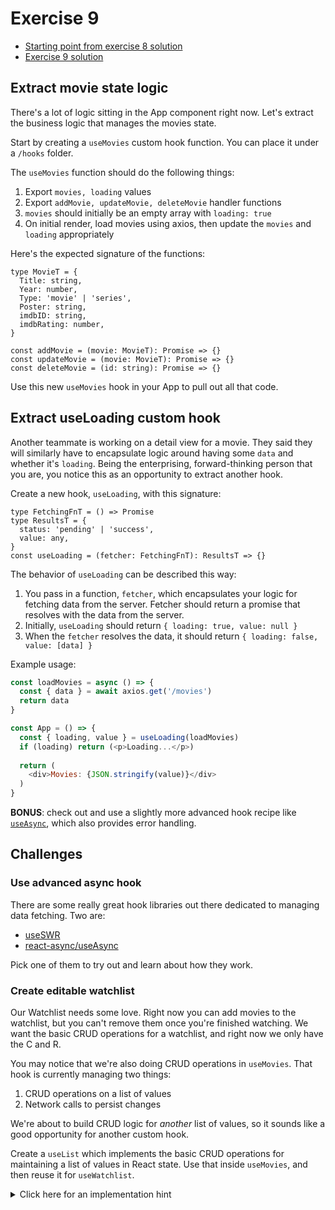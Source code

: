 # Exercise 9

- [Starting point from exercise 8 solution](https://github.com/AndrewSouthpaw/webdev/tree/exercise-8-solution/projects/rmdb)
- [Exercise 9 solution](https://github.com/AndrewSouthpaw/webdev/tree/exercise-9-solution/projects/rmdb)

## Extract movie state logic

There's a lot of logic sitting in the App component right now. Let's extract the business logic that manages the movies state.

Start by creating a `useMovies` custom hook function. You can place it under a `/hooks` folder.

The `useMovies` function should do the following things:

1. Export `movies, loading` values
1. Export `addMovie, updateMovie, deleteMovie` handler functions
1. `movies` should initially be an empty array with `loading: true`
1. On initial render, load movies using axios, then update the `movies` and `loading` appropriately

Here's the expected signature of the functions:

```tsx
type MovieT = {
  Title: string,
  Year: number,
  Type: 'movie' | 'series',
  Poster: string,
  imdbID: string,
  imdbRating: number,
}

const addMovie = (movie: MovieT): Promise => {}
const updateMovie = (movie: MovieT): Promise => {}
const deleteMovie = (id: string): Promise => {}
```

Use this new `useMovies` hook in your App to pull out all that code.

## Extract useLoading custom hook

Another teammate is working on a detail view for a movie. They said they will similarly have to encapsulate logic around having some `data` and whether it's `loading`. Being the enterprising, forward-thinking person that you are, you notice this as an opportunity to extract another hook.

Create a new hook, `useLoading`, with this signature:

```tsx
type FetchingFnT = () => Promise
type ResultsT = {
  status: 'pending' | 'success',
  value: any,
}
const useLoading = (fetcher: FetchingFnT): ResultsT => {}
```

The behavior of `useLoading` can be described this way:

1. You pass in a function, `fetcher`, which encapsulates your logic for fetching data from the server. Fetcher should return a promise that resolves with the data from the server.
1. Initially, `useLoading` should return `{ loading: true, value: null }`
1. When the `fetcher` resolves the data, it should return `{ loading: false, value: [data] }`

Example usage:

```js
const loadMovies = async () => {
  const { data } = await axios.get('/movies')
  return data
}

const App = () => {
  const { loading, value } = useLoading(loadMovies)
  if (loading) return (<p>Loading...</p>)
  
  return (
    <div>Movies: {JSON.stringify(value)}</div>
  )
}
```

**BONUS**: check out and use a slightly more advanced hook recipe like [`useAsync`](https://usehooks.com/useAsync/), which also provides error handling.

## Challenges

### Use advanced async hook

There are some really great hook libraries out there dedicated to managing data fetching. Two are:

- [useSWR](https://swr.vercel.app/getting-started)
- [react-async/useAsync](https://docs.react-async.com/getting-started/usage)

Pick one of them to try out and learn about how they work.

### Create editable watchlist

Our Watchlist needs some love. Right now you can add movies to the watchlist, but you can't remove them once you're finished watching. We want the basic CRUD operations for a watchlist, and right now we only have the C and R.

You may notice that we're also doing CRUD operations in `useMovies`. That hook is currently managing two things:

1. CRUD operations on a list of values
1. Network calls to persist changes

We're about to build CRUD logic for *another* list of values, so it sounds like a good opportunity for another custom hook.

Create a `useList` which implements the basic CRUD operations for maintaining a list of values in React state. Use that inside `useMovies`, and then reuse it for `useWatchlist`.

<details><summary>Click here for an implementation hint</summary>

There's many ways to design a hook like this. If you need a suggested type signature, try this one:

```tsx
type UseListResultT = {
  data: T,
  add: (value: T) => void,
  update: (id: string, changes: T) => void,
  remove: (id: string) => void,
}
const useList = (initialValue: T): UseListResultT => {}
```

</details>
